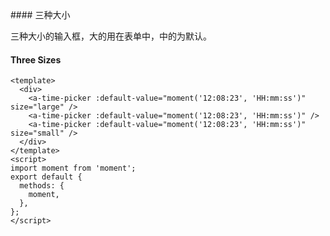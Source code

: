 <cn>
#### 三种大小 

三种大小的输入框，大的用在表单中，中的为默认。
</cn>
<us>
#### Three Sizes
</us>

```tpl
<template>
  <div>
    <a-time-picker :default-value="moment('12:08:23', 'HH:mm:ss')" size="large" />
    <a-time-picker :default-value="moment('12:08:23', 'HH:mm:ss')" />
    <a-time-picker :default-value="moment('12:08:23', 'HH:mm:ss')" size="small" />
  </div>
</template>
<script>
import moment from 'moment';
export default {
  methods: {
    moment,
  },
};
</script>
```